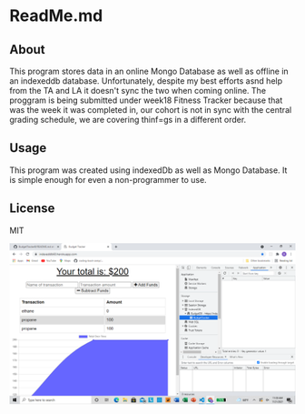 # ReadMe.md
## About

This program stores data in an online Mongo Database as well as offline in an indexeddb database. Unfortunately, despite my best efforts asnd help
from the TA and LA it doesn't sync the two when coming online. The proggram is being submitted under week18 Fitness Tracker because that was the week it was completed 
in, our cohort is not in sync with the central grading schedule, we are covering thinf=gs in a different order.

## Usage 

This program was created using indexedDb as well as Mongo Database. It is simple enough for even a non-programmer to use.

## License 
MIT

<img src="indexeddb HW screenshot.png">
